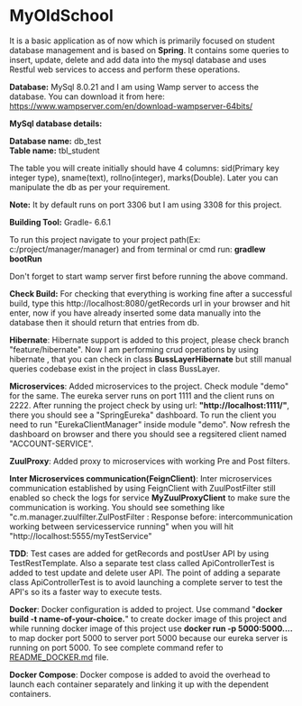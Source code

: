# MyOldSchool
It is a basic application as of now which is primarily focused on student database management and is based on <b>Spring</b>.
It contains some queries to insert, update, delete and add data into the mysql database and uses Restful web services to access and perform these operations.

<b>Database:</b> MySql 8.0.21
and I am using Wamp server to access the database. You can download it from here: https://www.wampserver.com/en/download-wampserver-64bits/

<b>MySql database details:</b><br>

<b>Database name:</b> db_test<br>
<b>Table name:</b> tbl_student<br>

The table you will create initially should have 4 columns: sid(Primary key integer type), sname(text), rollno(integer), marks(Double). Later you can manipulate the db as per your requirement.

<b>Note:</b> It by default runs on port 3306 but I am using 3308 for this project.

<b>Building Tool:</b> Gradle- 6.6.1

To run this project navigate to your project path(Ex: c:/project/manager/manager) and from terminal or cmd run: <b>gradlew bootRun</b>

Don't forget to start wamp server first before running the above command.

<b>Check Build:</b> For checking that everything is working fine after a successful build, type this http://localhost:8080/getRecords url in your browser and hit enter, now if you have already inserted some data manually into the database then it should return that entries from db.

<b>Hibernate</b>: Hibernate support is added to this project, please check branch "feature/hibernate". Now I am performing crud operations by using hibernate , that you can check in class <b>BussLayerHibernate</b> but still manual queries codebase exist in the project in class BussLayer.

<b>Microservices</b>: Added microservices to the project. Check module "demo" for the same. The eureka server runs on port 1111 and the client runs on 2222. After running the project check by using url: <b>"http://localhost:1111/"</b>, there you should see a "SpringEureka" dashboard. To run the client you need to run "EurekaClientManager" inside module "demo". Now refresh the dashboard on browser and there you should see a regsitered client named "ACCOUNT-SERVICE".

<b>ZuulProxy</b>: Added proxy to microservices with working Pre and Post filters.

<b>Inter Microservices communication(FeignClient)</b>: Inter microservices communication established by using FeignClient with ZuulPostFilter still enabled so check the logs for service <b>MyZuulProxyClient</b> to make sure the communication is working. You should see something like "c.m.manager.zuulfilter.ZulPostFilter     : Response before: intercommunication working between servicesservice running" when you will hit "http://localhost:5555/myTestService"

<b>TDD</b>: Test cases are added for getRecords and postUser API by using TestRestTemplate. Also a separate test class called ApiControllerTest is added to test update and delete user API. The point of adding a separate class ApiControllerTest is to avoid launching a complete server to test the API's so its a faster way to execute tests.

<b>Docker</b>: Docker configuration is added to project. Use command "<b>docker build -t name-of-your-choice.</b>" to create docker image of this project and while running docker image of this project use <b>docker run -p 5000:5000....</b> to map docker port 5000 to server port 5000 because our eureka server is running on port 5000. To see complete command refer to [README_DOCKER.md](https://github.com/suvDev/MyOldSchool/blob/master/README_DOCKER.md) file. 

<b>Docker Compose</b>: Docker compose is added to avoid the overhead to launch each container separately and linking it up with the dependent containers.
